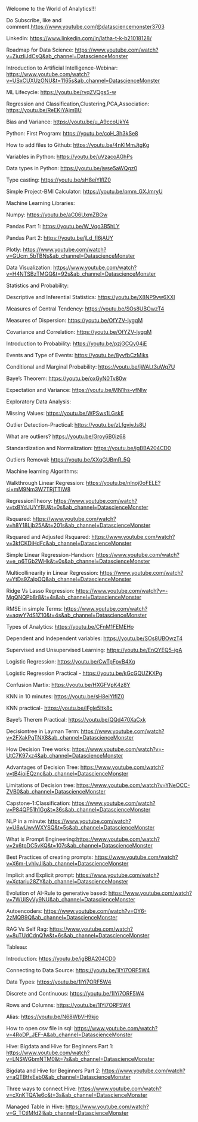Welcome to the World of Analytics!!!

Do Subscribe, like and comment.https://www.youtube.com/@datasciencemonster3703

Linkedin: https://www.linkedin.com/in/latha-t-k-b21018128/

Roadmap for Data Science: https://www.youtube.com/watch?v=ZiuzliJdCsQ&ab_channel=DatascienceMonster

Introduction to Artificial Intelligence-Webinar: https://www.youtube.com/watch?v=USxCUXUzONU&t=1165s&ab_channel=DatascienceMonster

ML Lifecycle: https://youtu.be/rvqZVQgs5-w

Regression and Classification,Clustering,PCA,Association: https://youtu.be/ReEKiYAjmBU

Bias and Variance: https://youtu.be/u_A9ccoUkY4

Python:
First Program: https://youtu.be/coH_3h3kSe8

How to add files to Github: https://youtu.be/4nKlMmJtgKg

Variables in Python: https://youtu.be/uVzacoAGhPs

Data types in Python: https://youtu.be/jwse5aWQgz0

Type casting: https://youtu.be/sH8eiYlflZ0

Simple Project-BMI Calculator: https://youtu.be/pmm_GXJmryU

Machine Learning Libraries:

Numpy: https://youtu.be/aC06UxmZBGw

Pandas Part 1: https://youtu.be/W_Vqo3B5hLY

Pandas Part 2: https://youtu.be/jLd_fl6jAUY

Plotly: https://www.youtube.com/watch?v=GUcm_5bTBNs&ab_channel=DatascienceMonster

Data Visualization: https://www.youtube.com/watch?v=H4NTSBzTMGQ&t=92s&ab_channel=DatascienceMonster

Statistics and Probability:

Descriptive and Inferential Statistics: https://youtu.be/X8NP9vw6XXI

Measures of Central Tendency: https://youtu.be/SOs8UBOwzT4

Measures of Dispersion: https://youtu.be/OfYZV-lygqM

Covariance and Correlation: https://youtu.be/OfYZV-lygqM

Introduction to Probability: https://youtu.be/pzjGCQy04jE

Events and Type of Events: https://youtu.be/8yvfbCzMiks

Conditional and Marginal Probability: https://youtu.be/jWALt3uWq7U

Baye’s Theorem: https://youtu.be/oxGyN0Tv80w

Expectation and Variance: https://youtu.be/MN1hs-yfNIw


Exploratory Data Analysis:

Missing Values: https://youtu.be/WPSws1LGskE

Outlier Detection-Practical: https://youtu.be/zLfgvjvJs8U

What are outliers? https://youtu.be/Groy6B0iz68

Standardization and Normalization: https://youtu.be/igBBA204CD0

Outliers Removal: https://youtu.be/XXqGUBmR_5Q

Machine learning Algorithms:

Walkthrough Linear Regression: https://youtu.be/nInoj0oFELE?si=mM9Nm3W7TRjTTlW8

RegressionTheory: https://www.youtube.com/watch?v=txBYdJUYYBU&t=0s&ab_channel=DatascienceMonster

Rsquared: https://www.youtube.com/watch?v=h8Y18Ljb25A&t=201s&ab_channel=DatascienceMonster

Rsquared and Adjusted Rsquared: https://www.youtube.com/watch?v=3kfCKDiHdFc&ab_channel=DatascienceMonster

Simple Linear Regression-Handson: https://www.youtube.com/watch?v=e_p6TGb2WHk&t=0s&ab_channel=DatascienceMonster

Multicollinearity in Linear Regression: https://www.youtube.com/watch?v=YtDs9ZalpOQ&ab_channel=DatascienceMonster

Ridge Vs Lasso Regression: https://www.youtube.com/watch?v=-MgQNQPb8r8&t=4s&ab_channel=DatascienceMonster

RMSE in simple Terms: https://www.youtube.com/watch?v=aqwY7dS1Z10&t=4s&ab_channel=DatascienceMonster

Types of Analytics: https://youtu.be/CFnM1FEMEHo

Dependent and Independent variables: https://youtu.be/SOs8UBOwzT4

Supervised and Unsupervised Learning: https://youtu.be/EnQYEQ5-igA

Logistic Regression: https://youtu.be/CwTpFpvB4Xg

Logistic Regression Practical - https://youtu.be/kGcGQUZKXPg

Confusion Martix: https://youtu.be/HXGFVpK4z8Y

KNN in 10 minutes: https://youtu.be/sH8eiYlflZ0

KNN practical- https://youtu.be/lFgle5Itk8c

Baye’s Therem Practical: https://youtu.be/QQd470XaCxk

Decisiontree in Layman Term: https://www.youtube.com/watch?v=2FXakPqTNX8&ab_channel=DatascienceMonster

How Decision Tree works: https://www.youtube.com/watch?v=-UtC7K97xz4&ab_channel=DatascienceMonster

Advantages of Decision Tree: https://www.youtube.com/watch?v=tB4ioiEQznc&ab_channel=DatascienceMonster

Limitations of Decision tree: https://www.youtube.com/watch?v=YNeOCC-ZVB0&ab_channel=DatascienceMonster

Capstone-1:Classification: https://www.youtube.com/watch?v=P84QP51h1Gg&t=36s&ab_channel=DatascienceMonster

NLP in a minute: https://www.youtube.com/watch?v=U6wUwvWXYSQ&t=5s&ab_channel=DatascienceMonster

What is Prompt Engineering:https://www.youtube.com/watch?v=2x6tpDC5vKQ&t=107s&ab_channel=DatascienceMonster

Best Practices of creating prompts: https://www.youtube.com/watch?v=X6m-LvhIvJI&ab_channel=DatascienceMonster

Implicit and Explicit prompt: https://www.youtube.com/watch?v=Xctariu28ZY&ab_channel=DatascienceMonster

Evolution of AI-Rule to generative based: https://www.youtube.com/watch?v=7WUiSyVy9NU&ab_channel=DatascienceMonster

Autoencoders: https://www.youtube.com/watch?v=OY6-2zMQB9Q&ab_channel=DatascienceMonster

RAG Vs Self Rag: https://www.youtube.com/watch?v=8uTUdCdnQ1w&t=6s&ab_channel=DatascienceMonster


Tableau:

Introduction: https://youtu.be/igBBA204CD0

Connecting to Data Source: https://youtu.be/1IYi7ORF5W4

Data Types: https://youtu.be/1IYi7ORF5W4

Discrete and Continuous: https://youtu.be/1IYi7ORF5W4

Rows and Columns: https://youtu.be/1IYi7ORF5W4

Alias: https://youtu.be/N68WbVH9kjo

How to open csv file in sql: https://www.youtube.com/watch?v=4RoDP_JEF-A&ab_channel=DatascienceMonster

Hive:
Bigdata and Hive for Beginners Part 1: https://www.youtube.com/watch?v=LNSWGbmNTM0&t=7s&ab_channel=DatascienceMonster

Bigdata and Hive for Beginners Part 2: https://www.youtube.com/watch?v=aQTBtfxEeb0&ab_channel=DatascienceMonster

Three ways to connect Hive: https://www.youtube.com/watch?v=cXnKTQA1e6c&t=3s&ab_channel=DatascienceMonster

Managed Table in Hive: https://www.youtube.com/watch?v=G_TCtIMfd2I&ab_channel=DatascienceMonster
